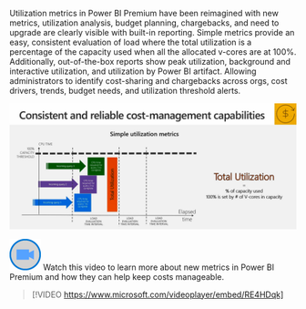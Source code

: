 Utilization metrics in Power BI Premium have been reimagined with new metrics, utilization analysis, budget planning, chargebacks, and need to upgrade are clearly visible with built-in reporting.  Simple metrics provide an easy, consistent evaluation of load where the total utilization is a percentage of the capacity used when all the allocated v-cores are at 100%.  Additionally, out-of-the-box reports show peak utilization, background and interactive utilization, and utilization by Power BI artifact.  Allowing administrators to identify cost-sharing and chargebacks across orgs, cost drivers, trends, budget needs, and utilization threshold alerts.


![Visual describing the total utilization metric.](../media/3-cost-management-capabilities.png)

![Icon indicating play video](../media/video-icon.png) Watch this video to learn more about new metrics in Power BI Premium and how they can help keep costs manageable.

>[!VIDEO https://www.microsoft.com/videoplayer/embed/RE4HDqk]

